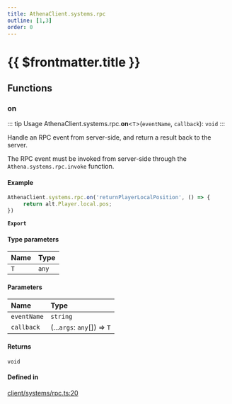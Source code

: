 ```yaml
---
title: AthenaClient.systems.rpc
outline: [1,3]
order: 0
---
```


# {{ $frontmatter.title }}


## Functions

### on

::: tip Usage
AthenaClient.systems.rpc.**on**<`T`\>(`eventName`, `callback`): `void`
:::

Handle an RPC event from server-side, and return a result back to the server.

The RPC event must be invoked from server-side through the `Athena.systems.rpc.invoke` function.

#### Example
```ts
AthenaClient.systems.rpc.on('returnPlayerLocalPosition', () => {
     return alt.Player.local.pos;
})
```

**`Export`**

#### Type parameters

| Name | Type |
| :------ | :------ |
| `T` | `any` |

#### Parameters

| Name | Type |
| :------ | :------ |
| `eventName` | `string` |
| `callback` | (...`args`: `any`[]) => `T` |

#### Returns

`void`

#### Defined in

[client/systems/rpc.ts:20](https://github.com/Stuyk/altv-athena/blob/8d130a5/src/core/client/systems/rpc.ts#L20)
